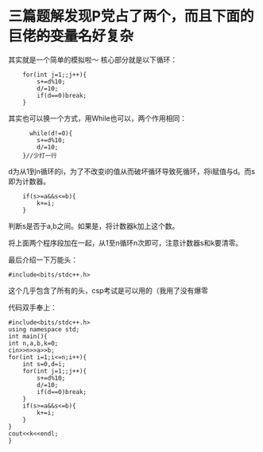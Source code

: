 # 三篇题解发现P党占了两个，而且下面的巨佬~~的变量名~~好复杂

其实就是一个简单的模拟啦～ 核心部分就是以下循环：

		for(int j=1;;j++){
			s+=d%10;
			d/=10;
			if(d==0)break;
		}
其实也可以换一个方式，用While也可以，两个作用相同：

	      while(d!=0){
			s+=d%10;
			d/=10;
		}//少打一行
        
d为从1到n循环的i，为了不改变i的值从而破坏循环导致死循环，将i赋值与d。而s即为计数器。  
		
        if(s>=a&&s<=b){
			k+=i;
		}
判断s是否于a,b之间。如果是，将计数器k加上这个数。

将上面两个程序段加在一起，从1至n循环n次即可，注意计数器s和k要清零。

最后介绍一下万能头：

    #include<bits/stdc++.h>
这个几乎包含了所有的头，csp考试是可以用的（我用了没有爆零

代码双手奉上：

    #include<bits/stdc++.h>
    using namespace std;
    int main(){
    int n,a,b,k=0;
	cin>>n>>a>>b;
	for(int i=1;i<=n;i++){
		int s=0,d=i;
		for(int j=1;;j++){
			s+=d%10;
			d/=10;
			if(d==0)break;
		}
		if(s>=a&&s<=b){
			k+=i;
		}
	} 
	cout<<k<<endl;   
    }
        